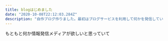 ```yaml
---
title: blogはじめました
date: "2020-10-08T22:12:03.284Z"
description: "自作ブログ作りました。最初はブログサービスを利用して何かを発信していこうと思っていましたが、プログラミングの練習がてら作ろうとしたら意外と知識が足らなくて..."
---
```


もともと何か情報発信メディアが欲しいと思っていて